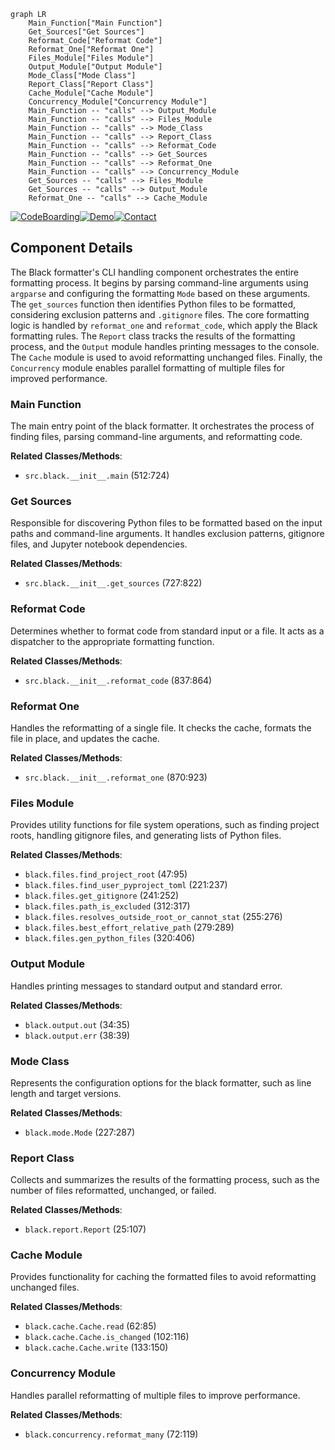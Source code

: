```mermaid
graph LR
    Main_Function["Main Function"]
    Get_Sources["Get Sources"]
    Reformat_Code["Reformat Code"]
    Reformat_One["Reformat One"]
    Files_Module["Files Module"]
    Output_Module["Output Module"]
    Mode_Class["Mode Class"]
    Report_Class["Report Class"]
    Cache_Module["Cache Module"]
    Concurrency_Module["Concurrency Module"]
    Main_Function -- "calls" --> Output_Module
    Main_Function -- "calls" --> Files_Module
    Main_Function -- "calls" --> Mode_Class
    Main_Function -- "calls" --> Report_Class
    Main_Function -- "calls" --> Reformat_Code
    Main_Function -- "calls" --> Get_Sources
    Main_Function -- "calls" --> Reformat_One
    Main_Function -- "calls" --> Concurrency_Module
    Get_Sources -- "calls" --> Files_Module
    Get_Sources -- "calls" --> Output_Module
    Reformat_One -- "calls" --> Cache_Module
```
[![CodeBoarding](https://img.shields.io/badge/Generated%20by-CodeBoarding-9cf?style=flat-square)](https://github.com/CodeBoarding/GeneratedOnBoardings)[![Demo](https://img.shields.io/badge/Try%20our-Demo-blue?style=flat-square)](https://www.codeboarding.org/demo)[![Contact](https://img.shields.io/badge/Contact%20us%20-%20codeboarding@gmail.com-lightgrey?style=flat-square)](mailto:codeboarding@gmail.com)

## Component Details

The Black formatter's CLI handling component orchestrates the entire formatting process. It begins by parsing command-line arguments using `argparse` and configuring the formatting `Mode` based on these arguments. The `get_sources` function then identifies Python files to be formatted, considering exclusion patterns and `.gitignore` files. The core formatting logic is handled by `reformat_one` and `reformat_code`, which apply the Black formatting rules. The `Report` class tracks the results of the formatting process, and the `Output` module handles printing messages to the console. The `Cache` module is used to avoid reformatting unchanged files. Finally, the `Concurrency` module enables parallel formatting of multiple files for improved performance.

### Main Function
The main entry point of the black formatter. It orchestrates the process of finding files, parsing command-line arguments, and reformatting code.


**Related Classes/Methods**:

- `src.black.__init__.main` (512:724)


### Get Sources
Responsible for discovering Python files to be formatted based on the input paths and command-line arguments. It handles exclusion patterns, gitignore files, and Jupyter notebook dependencies.


**Related Classes/Methods**:

- `src.black.__init__.get_sources` (727:822)


### Reformat Code
Determines whether to format code from standard input or a file. It acts as a dispatcher to the appropriate formatting function.


**Related Classes/Methods**:

- `src.black.__init__.reformat_code` (837:864)


### Reformat One
Handles the reformatting of a single file. It checks the cache, formats the file in place, and updates the cache.


**Related Classes/Methods**:

- `src.black.__init__.reformat_one` (870:923)


### Files Module
Provides utility functions for file system operations, such as finding project roots, handling gitignore files, and generating lists of Python files.


**Related Classes/Methods**:

- `black.files.find_project_root` (47:95)
- `black.files.find_user_pyproject_toml` (221:237)
- `black.files.get_gitignore` (241:252)
- `black.files.path_is_excluded` (312:317)
- `black.files.resolves_outside_root_or_cannot_stat` (255:276)
- `black.files.best_effort_relative_path` (279:289)
- `black.files.gen_python_files` (320:406)


### Output Module
Handles printing messages to standard output and standard error.


**Related Classes/Methods**:

- `black.output.out` (34:35)
- `black.output.err` (38:39)


### Mode Class
Represents the configuration options for the black formatter, such as line length and target versions.


**Related Classes/Methods**:

- `black.mode.Mode` (227:287)


### Report Class
Collects and summarizes the results of the formatting process, such as the number of files reformatted, unchanged, or failed.


**Related Classes/Methods**:

- `black.report.Report` (25:107)


### Cache Module
Provides functionality for caching the formatted files to avoid reformatting unchanged files.


**Related Classes/Methods**:

- `black.cache.Cache.read` (62:85)
- `black.cache.Cache.is_changed` (102:116)
- `black.cache.Cache.write` (133:150)


### Concurrency Module
Handles parallel reformatting of multiple files to improve performance.


**Related Classes/Methods**:

- `black.concurrency.reformat_many` (72:119)